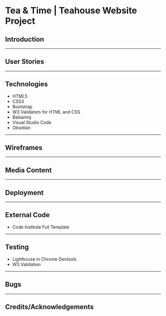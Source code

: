 # Tea & Time | Teahouse Website Project

## Introduction

---
## User Stories

---
## Technologies

- HTML5
- CSS3
- Bootstrap
- W3 Validators for HTML and CSS
- Balsamiq
- Visual Studio Code
- Obsidian 

---
## Wireframes

---
## Media Content

---
## Deployment

---
## External Code

- Code Institute Full Template 

---
## Testing

- Lighthouse in Chrome Devtools
- W3 Validation

---
## Bugs

---
## Credits/Acknowledgements 



